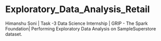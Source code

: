 # Exploratory_Data_Analysis_Retail
Himanshu Soni | Task -3 Data Science Internship | GRIP - The Spark Foundation| Performing Exploratory Data Analysis on SampleSuperstore dataset.
